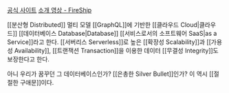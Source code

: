 [공식 사이트](https://fauna.com/)
[소개 영상 - FireShip](https://youtu.be/2CipVwISumA)

[[분산형 Distributed]] 멀티 모델 [[GraphQL]]에 기반한 [[클라우드 Cloud|클라우드]] [[데이터베이스 Database|Database]] [[서비스로서의 소프트웨어 SaaS|as a Service]]라고 한다. [[서버리스 Serverless]]로 높은 [[확장성 Scalability]]과 [[가용성 Availability]], [[트랜잭션 Transaction]]을 이용한 데이터 [[무결성 Integrity]]도 보장한다고 한다.

아니 우리가 꿈꾸던 그 데이터베이스인가? [[은총한 Silver Bullet]]인가? 이 역시 [[절절한 구애문]]이다.